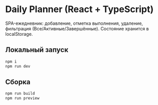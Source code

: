 # Daily Planner (React + TypeScript)

SPA-ежедневник: добавление, отметка выполнения, удаление, фильтрация (Все/Активные/Завершённые). Состояние хранится в localStorage.

## Локальный запуск
```bash
npm i
npm run dev
```

## Сборка
```bash
npm run build
npm run preview
```
